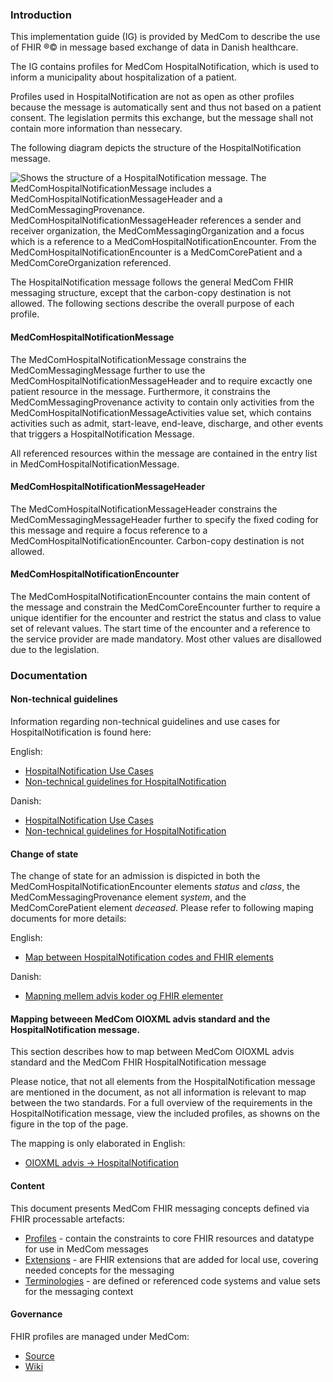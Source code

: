 ### Introduction

This implementation guide (IG) is provided by MedCom to describe the use of FHIR &reg;&copy; in message based exchange of data in Danish healthcare.

The IG contains profiles for MedCom HospitalNotification, which is used to inform a municipality about hospitalization of a patient.

Profiles used in HospitalNotification are not as open as other profiles because the message is automatically sent and thus not based on a patient consent. The legislation permits this exchange, but the message shall not contain more information than nessecary.

The following diagram depicts the structure of the HospitalNotification message.

<img alt="Shows the structure of a HospitalNotification message. The MedComHospitalNotificationMessage includes a MedComHospitalNotificationMessageHeader and a MedComMessagingProvenance. MedComHospitalNotificationMessageHeader references a sender and receiver organization, the MedComMessagingOrganization and a focus which is a reference to a MedComHospitalNotificationEncounter. From the MedComHospitalNotificationEncounter is a MedComCorePatient and a MedComCoreOrganization referenced." src="./hospitalnotification/HospitalNotification.png" style="float:none; display:block; margin-left:auto; margin-right:auto;" />

The HospitalNotification message follows the general MedCom FHIR messaging structure, except that the carbon-copy destination is not allowed. The following sections describe the overall purpose of each profile.

#### MedComHospitalNotificationMessage

The MedComHospitalNotificationMessage constrains the MedComMessagingMessage further to use the MedComHospitalNotificationMessageHeader and to require excactly one patient resource in the message. Furthermore, it constrains the MedComMessagingProvenance activity to contain only activities from the MedComHospitalNotificationMessageActivities value set, which contains activities such as admit, start-leave, end-leave, discharge, and other events that triggers a HospitalNotification Message.

All referenced resources within the message are contained in the entry list in MedComHospitalNotificationMessage.

#### MedComHospitalNotificationMessageHeader

The MedComHospitalNotificationMessageHeader constrains the MedComMessagingMessageHeader further to specify the fixed coding for this message and require a focus reference to a MedComHospitalNotificationEncounter. Carbon-copy destination is not allowed.

#### MedComHospitalNotificationEncounter

The MedComHospitalNotificationEncounter contains the main content of the message and constrain the MedComCoreEncounter further to require a unique identifier for the encounter and restrict the status and class to value set of relevant values. The start time of the encounter and a reference to the service provider are made mandatory. Most other values are disallowed due to the legislation.

### Documentation

#### Non-technical guidelines 
Information regarding non-technical guidelines and use cases for HospitalNotification is found here:

English:
* [HospitalNotification Use Cases](./hospitalnotification/pdf/Use%20cases_Hospital%20Notification_eng.pdf)
* [Non-technical guidelines for HospitalNotification](./hospitalnotification/pdf/FHIR_Hospital_Notification.pdf)

Danish:
* [HospitalNotification Use Cases](./hospitalnotification/pdf/Use_cases_advis_om_sygehusophold.pdf)
* [Non-technical guidelines for HospitalNotification](./hospitalnotification/pdf/FHIR_advis_om_sygehusophold.pdf)


#### Change of state
The change of state for an admission is dispicted in both the MedComHospitalNotificationEncounter elements *status* and *class*, the MedComMessagingProvenance element *system*, and the MedComCorePatient element *deceased*.
Please refer to following maping documents for more details: 

English: 
* [Map between HospitalNotification codes and FHIR elements](./hospitalnotification/pdf/Overview_HospitalNotification_codes_HL7_FHIR_1.0.3.pdf)

Danish: 
* [Mapning mellem advis koder og FHIR elementer](.hospitalnotification\pdf\Oversigt_adviskoder_HL7_FHIR_1.0.3.pdf)

#### Mapping betweeen MedCom OIOXML advis standard and the HospitalNotification message.
This section describes how to map between MedCom OIOXML advis standard and the MedCom FHIR HospitalNotification message

Please notice, that not all elements from the HospitalNotification message are mentioned in the document, as not all information is relevant to map between the two standards. For a full overview of the requirements in the HospitalNotification message, view the included profiles, as showns on the figure in the top of the page.

The mapping is only elaborated in English:
* [OIOXML advis -> HospitalNotification ](./hospitalnotification/pdf/Map_between_OIOXML_and_FHIR_HospitalNotificationMessages-21-12-22.pdf)


#### Content

This document presents MedCom FHIR messaging concepts defined via FHIR processable artefacts:

* [Profiles](profiles.html) - contain the constraints to core FHIR resources and datatype for use in MedCom messages
* [Extensions](extensions.html) - are FHIR extensions that are added for local use, covering needed concepts for the messaging
* [Terminologies](terminology.html) - are defined or referenced code systems and value sets for the messaging context

#### Governance

FHIR profiles are managed under MedCom:

* [Source](https://github.com/hl7dk/dk-medcom)
* [Wiki](https://github.com/hl7dk/dk-medcom)
